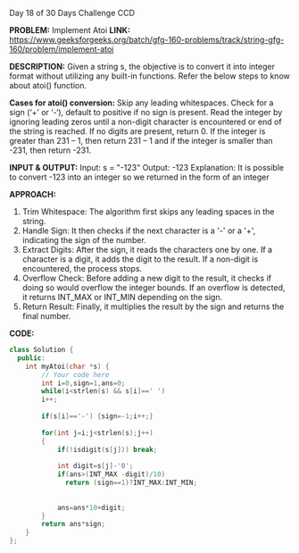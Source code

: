 Day 18 of 30 Days Challenge CCD

**PROBLEM:** Implement Atoi
**LINK:** https://www.geeksforgeeks.org/batch/gfg-160-problems/track/string-gfg-160/problem/implement-atoi

**DESCRIPTION:** 
Given a string s, the objective is to convert it into integer format without utilizing any built-in functions. Refer the below steps to know about atoi() function.

**Cases for atoi() conversion:**
Skip any leading whitespaces.
Check for a sign (‘+’ or ‘-‘), default to positive if no sign is present.
Read the integer by ignoring leading zeros until a non-digit character is encountered or end of the string is reached. If no digits are present, return 0.
If the integer is greater than 231 – 1, then return 231 – 1 and if the integer is smaller than -231, then return -231.

**INPUT & OUTPUT:**
Input: s = "-123"
Output: -123
Explanation: It is possible to convert -123 into an integer so we returned in the form of an integer

**APPROACH:**
1. Trim Whitespace: The algorithm first skips any leading spaces in the string.
2. Handle Sign: It then checks if the next character is a '-' or a '+', indicating the sign of the number.
3. Extract Digits: After the sign, it reads the characters one by one. If a character is a digit, it adds the digit to the result. If a non-digit is encountered, the process stops.
4. Overflow Check: Before adding a new digit to the result, it checks if doing so would overflow the integer bounds. If an overflow is detected, it returns INT_MAX or INT_MIN depending on the sign.
5. Return Result: Finally, it multiplies the result by the sign and returns the final number.

**CODE:**
```cpp
class Solution {
  public:
    int myAtoi(char *s) {
        // Your code here
        int i=0,sign=1,ans=0;
        while(i<strlen(s) && s[i]==' ')
        i++;
        
        if(s[i]=='-') {sign=-1;i++;}
        
        for(int j=i;j<strlen(s);j++)
        {
            if(!isdigit(s[j])) break;
            
            int digit=s[j]-'0';
            if(ans>(INT_MAX -digit)/10)
              return (sign==1)?INT_MAX:INT_MIN;
            
            
            ans=ans*10+digit;
        }
        return ans*sign;
    }
};
